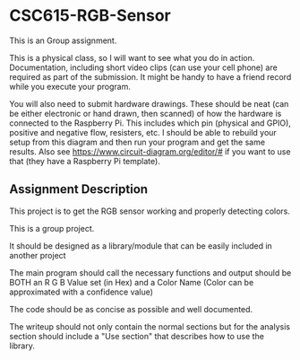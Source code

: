 # CSC615-RGB-Sensor

This is an Group assignment.  

This is a physical class, so I will want to see what you do in action.  Documentation, including short video clips (can use your cell phone) are required as part of the submission.  It might be handy to have a friend record while you execute your program.

You will also need to submit hardware drawings.  These should be neat (can be either electronic or hand drawn, then scanned) of how the hardware is connected to the Raspberry Pi.  This includes which pin (physical and GPIO), positive and negative flow, resisters, etc.  I should be able to rebuild your setup from this diagram and then run your program and get the same results.  Also see https://www.circuit-diagram.org/editor/# if you want to use that (they have a Raspberry Pi template).

## Assignment Description

This project is to get the RGB sensor working and properly detecting colors.

This is a group project.

It should be designed as a library/module that can be easily included in another project

The main program should call the necessary functions and output should be BOTH an R G B Value set (in Hex) and a Color Name (Color can be approximated with a confidence value)

The code should be as concise as possible and well documented.

The writeup should not only contain the normal sections but for the analysis section should include a "Use section" that describes how to use the library.

